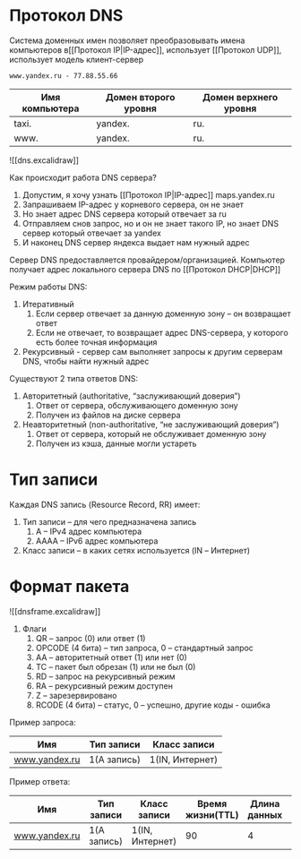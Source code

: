 # Протокол DNS
Система доменных имен позволяет преобразовывать  имена компьютеров в[[Протокол IP|IP-адрес]], использует [[Протокол UDP]], использует модель клиент-сервер
```
www.yandex.ru - 77.88.55.66
```

| Имя компьютера | Домен второго уровня | Домен верхнего уровня |
| -------------- | -------------------- | --------------------- |
| taxi.          | yandex.              | ru.                   |
| www.           | yandex.              | ru.                   |

![[dns.excalidraw]]

Как происходит работа DNS сервера?
1. Допустим, я хочу узнать [[Протокол IP|IP-адрес]] maps.yandex.ru
2. Запрашиваем IP-адрес у корневого сервера, он не знает
3. Но знает адрес DNS сервера который отвечает за ru
4. Отправляем снов запрос, но и он не знает такого IP, но знает DNS сервер который отвечает за yandex
5. И наконец DNS сервер яндекса выдает нам нужный адрес

Сервер DNS предоставляется провайдером/организацией. Компьютер получает адрес локального сервера DNS по [[Протокол DHCP|DHCP]]

Режим работы DNS:
1. Итеративный
	1. Если сервер отвечает за данную доменную зону – он возвращает ответ 
	2. Если не отвечает, то возвращает адрес DNS-сервера, у которого есть более точная информация
2. Рекурсивный - сервер сам выполняет запросы к другим серверам DNS, чтобы найти нужный адрес

Существуют 2 типа ответов DNS:
1. Авторитетный (authoritative, “заслуживающий доверия”)
	1. Ответ от сервера, обслуживающего доменную зону 
	2. Получен из файлов на диске сервера
2. Неавторитетный (non-authoritative, “не заслуживающий доверия”)
	1. Ответ от сервера, который не обслуживает доменную зону
	2. Получен из кэша, данные могли устареть

# Тип записи
Каждая DNS запись (Resource Record, RR) имеет: 
1. Тип записи – для чего предназначена запись
	1. A – IPv4 адрес компьютера 
	2. AAAA – IPv6 адрес компьютера
2. Класс записи – в каких сетях используется (IN – Интернет)
# Формат пакета
![[dnsframe.excalidraw]]
1. Флаги
	1. QR – запрос (0) или ответ (1)
	2.  OPCODE (4 бита) – тип запроса, 0 – стандартный запрос 
	3. AA – авторитетный ответ (1) или нет (0) 
	4. TC – пакет был обрезан (1) или не был (0) 
	5. RD – запрос на рекурсивный режим 
	6. RA – рекурсивный режим доступен 
	7. Z – зарезервировано 
	8. RCODE (4 бита) – статус, 0 – успешно, другие коды - ошибка

Пример запроса:

| Имя           | Тип записи  | Класс записи    |
| ------------- | ----------- | --------------- |
| www.yandex.ru | 1(A запись) | 1(IN, Интернет) |

Пример ответа:

| Имя           | Тип записи  | Класс записи    | Время жизни(TTL) | Длина данных | Данные      |
| ------------- | ----------- | --------------- | ---------------- | ------------ | ----------- |
| www.yandex.ru | 1(A запись) | 1(IN, Интернет) | 90               | 4            | 77.88.55.66 |


